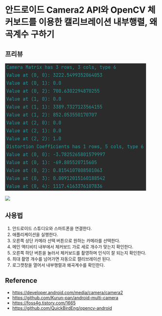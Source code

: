 # 안드로이드 Camera2 API와 OpenCV 체커보드를 이용한 캘리브레이션 내부행렬, 왜곡계수 구하기

## 프리뷰

![](https://github.com/wndudwkd003/Android_Camera2_OpenCV_Calibration/blob/master/demo/20240414_035508.png)

![](https://github.com/wndudwkd003/Android_Camera2_OpenCV_Calibration/blob/master/demo/ezgif-7-7defd44b8c.gif)

## 사용법
1. 안드로이드 스튜디오와 스마트폰을 연결한다.
2. 애플리케이션을 실행한다.
3. 오른쪽 상단 카메라 선택 버튼으로 원하는 카메라를 선택한다.
4. 메인 액티비티 내부에서 체커보드 가로 세로 개수가 맞는지 확인한다.
5. 오른쪽 하단 버튼을 눌러서 체커보드를 촬영하며 인식이 잘 되는지 확인한다.
6. 최대 촬영 개수를 넘어가면 자동으로 캘리브레이션 된다.
7. 로그캣창을 열어서 내부행렬과 왜곡계수를 확인한다.


## Reference
- https://developer.android.com/media/camera/camera2
- https://github.com/Kurun-pan/android-multi-camera
- https://foss4g.tistory.com/1665
- https://github.com/QuickBirdEng/opencv-android
